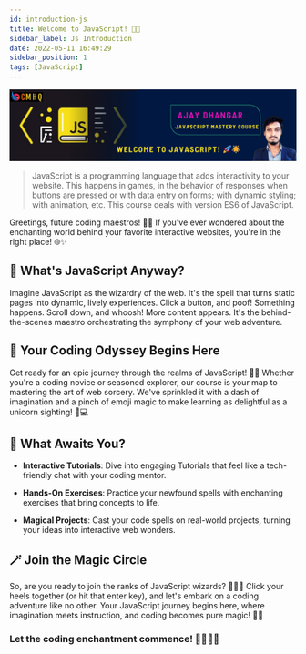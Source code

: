 ```yaml
---
id: introduction-js
title: Welcome to JavaScript! 🚀🌟
sidebar_label: Js Introduction
date: 2022-05-11 16:49:29
sidebar_position: 1
tags: [JavaScript]
---
```


![Introduction to JavaScript](./img/introduction-js.png)

> JavaScript is a programming language that adds interactivity to your website. 
> This happens in games, in the behavior of responses when buttons are pressed or 
> with data entry on forms; with dynamic styling; with animation, etc. 
> This course deals with version ES6 of JavaScript.

Greetings, future coding maestros! 🎩✨ If you've ever wondered about the enchanting world behind your favorite interactive websites, you're in the right place! 🌐✨

## 🤔 What's JavaScript Anyway?

Imagine JavaScript as the wizardry of the web. It's the spell that turns static pages into dynamic, lively experiences. Click a button, and poof! Something happens. Scroll down, and whoosh! More content appears. It's the behind-the-scenes maestro orchestrating the symphony of your web adventure.

## 🚀 Your Coding Odyssey Begins Here

Get ready for an epic journey through the realms of JavaScript! 🌈✨ Whether you're a coding novice or seasoned explorer, our course is your map to mastering the art of web sorcery. We've sprinkled it with a dash of imagination and a pinch of emoji magic to make learning as delightful as a unicorn sighting! 🦄💻

## 🌟 What Awaits You?

- **Interactive Tutorials**: Dive into engaging Tutorials that feel like a tech-friendly chat with your coding mentor.
  
- **Hands-On Exercises**: Practice your newfound spells with enchanting exercises that bring concepts to life.

- **Magical Projects**: Cast your code spells on real-world projects, turning your ideas into interactive web wonders.

## 🪄 Join the Magic Circle

So, are you ready to join the ranks of JavaScript wizards? 🧙‍♂️✨ Click your heels together (or hit that enter key), and let's embark on a coding adventure like no other. Your JavaScript journey begins here, where imagination meets instruction, and coding becomes pure magic! 💫🔮

### Let the coding enchantment commence! 🚀👨‍💻🔥